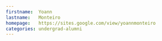 ```yaml
---
firstname:  Yoann
lastname:   Monteiro
homepage:   https://sites.google.com/view/yoannmonteiro
categories: undergrad-alumni
---
```

